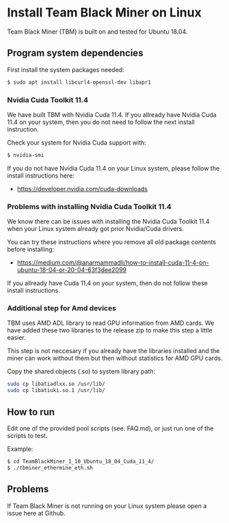 # Install Team Black Miner on Linux

Team Black Miner (TBM) is built on and tested for Ubuntu 18.04.

## Program system dependencies
First install the system packages needed:
```bash
$ sudo apt install libcurl4-openssl-dev libapr1
```

### Nvidia Cuda Toolkit 11.4
We have built TBM with Nvidia Cuda 11.4.
If you allready have Nvidia Cuda 11.4 on your system,
then you do not need to follow the next install instruction.

Check your system for Nvidia Cuda support with:

```bash
$ nvidia-smi
```

If you do not have Nvidia Cuda 11.4 on your Linux system,
please follow the install instructions here:
- https://developer.nvidia.com/cuda-downloads

### Problems with installing Nvidia Cuda Toolkit 11.4
We know there can be issues with installing the Nvidia Cuda Toolkit 11.4
when your Linux system already got prior Nvidia/Cuda drivers.

You can try these instructions where you remove all old package contents before installing:
- https://medium.com/@anarmammadli/how-to-install-cuda-11-4-on-ubuntu-18-04-or-20-04-63f3dee2099

If you allready have Cuda 11.4 on your system,
then do not follow these install instructions.

### Additional step for Amd devices
TBM uses AMD ADL library to read GPU information from AMD cards.
We have added these two libraries to the release zip to make this step a little easier.

This step is not neccesary if you already have the libraries installed and
the miner can work without them but then without statistics for AMD GPU cards.

Copy the shared objects (.so) to system library path:
```bash
sudo cp libatiadlxx.so /usr/lib/
sudo cp libatiuki.so.1 /usr/lib/
```

## How to run

Edit one of the provided pool scripts (see: FAQ.md), 
or just run one of the scripts to test.

Example:
```bash
$ cd TeamBlackMiner_1_10_Ubuntu_18_04_Cuda_11_4/
$ ./tbminer_ethermine_eth.sh
```

## Problems
If Team Black Miner is not running on your Linux system please open a issue here at Github.
